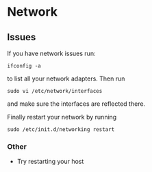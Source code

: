# Network

## Issues

If you have network issues run:
```shell
ifconfig -a
```
to list all your network adapters.
Then run 
```shell
sudo vi /etc/network/interfaces
```

and make sure the interfaces are reflected there.

Finally restart your network by running
```shell
sudo /etc/init.d/networking restart
```

### Other
* Try restarting your host
